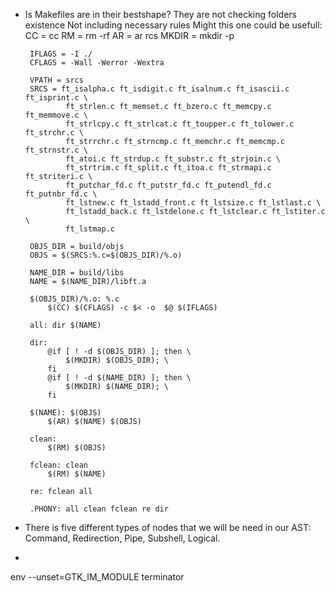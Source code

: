  * Is Makefiles are in their bestshape?
	They are not checking folders existence
	Not including necessary rules
	Might this one could be usefull:
		CC = cc
		RM = rm -rf
		AR = ar rcs
		MKDIR = mkdir -p

		IFLAGS = -I ./
		CFLAGS = -Wall -Werror -Wextra

		VPATH = srcs
		SRCS = ft_isalpha.c ft_isdigit.c ft_isalnum.c ft_isascii.c ft_isprint.c \
				ft_strlen.c ft_memset.c ft_bzero.c ft_memcpy.c ft_memmove.c \
				ft_strlcpy.c ft_strlcat.c ft_toupper.c ft_tolower.c ft_strchr.c \
				ft_strrchr.c ft_strncmp.c ft_memchr.c ft_memcmp.c ft_strnstr.c \
				ft_atoi.c ft_strdup.c ft_substr.c ft_strjoin.c \
				ft_strtrim.c ft_split.c ft_itoa.c ft_strmapi.c ft_striteri.c \
				ft_putchar_fd.c ft_putstr_fd.c ft_putendl_fd.c ft_putnbr_fd.c \
				ft_lstnew.c ft_lstadd_front.c ft_lstsize.c ft_lstlast.c \
				ft_lstadd_back.c ft_lstdelone.c ft_lstclear.c ft_lstiter.c \
				ft_lstmap.c

		OBJS_DIR = build/objs
		OBJS = $(SRCS:%.c=$(OBJS_DIR)/%.o)

		NAME_DIR = build/libs
		NAME = $(NAME_DIR)/libft.a

		$(OBJS_DIR)/%.o: %.c
			$(CC) $(CFLAGS) -c $< -o  $@ $(IFLAGS)

		all: dir $(NAME)

		dir:
			@if [ ! -d $(OBJS_DIR) ]; then \
				$(MKDIR) $(OBJS_DIR); \
			fi
			@if [ ! -d $(NAME_DIR) ]; then \
				$(MKDIR) $(NAME_DIR); \
			fi

		$(NAME): $(OBJS)
			$(AR) $(NAME) $(OBJS)

		clean:
			$(RM) $(OBJS)

		fclean: clean
			$(RM) $(NAME)

		re: fclean all

		.PHONY: all clean fclean re dir

 * There is five different types of nodes that we will be need in our AST: Command, Redirection, Pipe, Subshell, Logical.

 *

env --unset=GTK_IM_MODULE terminator
